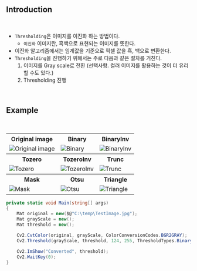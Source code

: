 ## Introduction

<br>

- `Thresholding`은 이미지를 이진화 하는 방법이다.
    - `이진화` 이미지란, 흑백으로 표현되는 이미지를 뜻한다.
- 이진화 알고리즘에서는 임계값을 기준으로 픽셀 값을 흑, 백으로 변환한다.
- `Thresholding`을 진행하기 위해서는 주로 다음과 같은 절차를 거친다.
    1. 이미지를 Gray scale로 전환 (선택사항. 컬러 이미지를 활용하는 것이 더 유리할 수도 있다.)
    2. Thresholding 진행

<br>

## Example

<br>

<table>
<tr>
<th>
Original image
</th>
<th>
Binary
</th>
<th>
BinaryInv
</th>
</tr>
<tr>
<td>
<img src="../../Blog-Image/C#/OpenCVSharp/TestImage.jpg"
alt="Original image"/>
</td>
<td>
<img src="../../Blog-Image/C#/OpenCVSharp/Image Thresholding/Binary.jpg" alt="Binary">
</td>
<td>
<img src="../../Blog-Image/C#/OpenCVSharp/Image Thresholding/BinaryInv.jpg" alt="BinaryInv">
</td>
</tr>

<tr>
<th>
Tozero
</th>
<th>
TozeroInv
</th>
<th>
Trunc
</th>
</tr>
<tr>
<td>
<img src="../../Blog-Image/C#/OpenCVSharp/Image Thresholding/Tozero.jpg" alt="Tozero">
</td>
<td>
<img src="../../Blog-Image/C#/OpenCVSharp/Image Thresholding/TozeroInv.jpg" alt="TozeroInv">
</td>
<td>
<img src="../../Blog-Image/C#/OpenCVSharp/Image Thresholding/Trunc.jpg" alt="Trunc">
</td>
</tr>

<tr>
<th>
Mask
</th>
<th>
Otsu
</th>
<th>
Triangle
</th>
</tr>
<tr>
<td>
<img src="../../Blog-Image/C#/OpenCVSharp/Image Thresholding/Mask.jpg" alt="Mask">
</td>
<td>
<img src="../../Blog-Image/C#/OpenCVSharp/Image Thresholding/Otsu.jpg" alt="Otsu">
</td>
<td>
<img src="../../Blog-Image/C#/OpenCVSharp/Image Thresholding/Triangle.jpg" alt="Triangle">
</td>
</tr>
</table>

```cs
private static void Main(string[] args)
{
    Mat original = new($@"C:\temp\TestImage.jpg");
    Mat grayScale = new();
    Mat threshold = new();

    Cv2.CvtColor(original, grayScale, ColorConversionCodes.BGR2GRAY);
    Cv2.Threshold(grayScale, threshold, 124, 255, ThresholdTypes.Binary);

    Cv2.ImShow("Converted", threshold);
    Cv2.WaitKey(0);
}
```